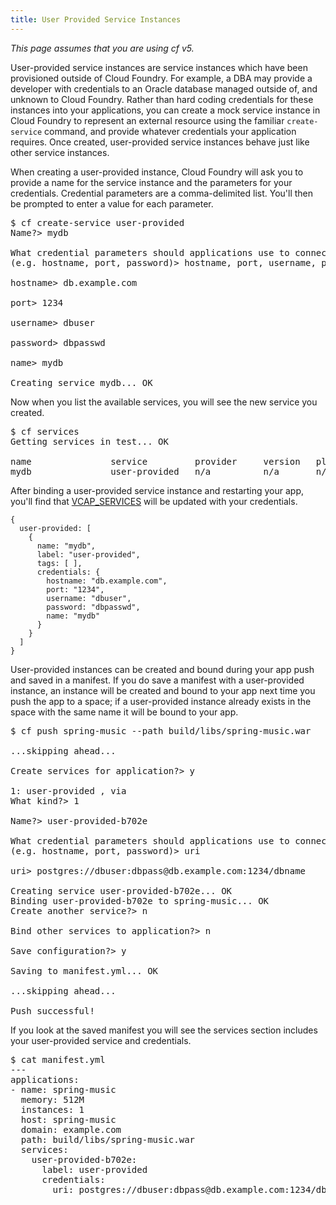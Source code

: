 ```yaml
---
title: User Provided Service Instances
---
```


_This page assumes that you are using cf v5._

User-provided service instances are service instances which have been provisioned outside of Cloud Foundry. For example, a DBA may provide a developer with credentials to an Oracle database managed outside of, and unknown to Cloud Foundry. Rather than hard coding credentials for these instances into your applications, you can create a mock service instance in Cloud Foundry to represent an external resource using the familiar `create-service` command, and provide whatever credentials your application requires. Once created, user-provided service instances behave just like other service instances.

When creating a user-provided instance, Cloud Foundry will ask you to provide a name for the service instance and the parameters for your credentials. Credential parameters are a comma-delimited list. You'll then be prompted to enter a value for each parameter.

<pre class="terminal">
$ cf create-service user-provided
Name?> mydb

What credential parameters should applications use to connect to this service instance?
(e.g. hostname, port, password)> hostname, port, username, password, name

hostname> db.example.com

port> 1234

username> dbuser

password> dbpasswd

name> mydb

Creating service mydb... OK
</pre>

Now when you list the available services, you will see the new service you created.

<pre class="terminal">
$ cf services
Getting services in test... OK

name               service         provider     version   plan        bound apps
mydb               user-provided   n/a          n/a       n/a         none
</pre>

After binding a user-provided service instance and restarting your app, you'll find that  [VCAP_SERVICES](../deploy-apps/environment-variable.html) will be updated with your credentials.

~~~
{
  user-provided: [
    {
      name: "mydb",
      label: "user-provided",
      tags: [ ],
      credentials: {
        hostname: "db.example.com",
        port: "1234",
        username: "dbuser",
        password: "dbpasswd",
        name: "mydb"
      }
    }
  ]
}
~~~

User-provided instances can be created and bound during your app push and saved in a manifest. If you do save a manifest with a user-provided instance, an instance will be created and bound to your app next time you push the app to a space; if a user-provided instance already exists in the space with the same name it will be bound to your app.

<pre class="terminal">
$ cf push spring-music --path build/libs/spring-music.war

...skipping ahead...

Create services for application?> y

1: user-provided , via
What kind?> 1

Name?> user-provided-b702e

What credential parameters should applications use to connect to this service instance?
(e.g. hostname, port, password)> uri

uri> postgres://dbuser:dbpass@db.example.com:1234/dbname

Creating service user-provided-b702e... OK
Binding user-provided-b702e to spring-music... OK
Create another service?> n

Bind other services to application?> n

Save configuration?> y

Saving to manifest.yml... OK

...skipping ahead...

Push successful!
</pre>

If you look at the saved manifest you will see the services section includes your user-provided service and credentials.

<pre class="terminal">
$ cat manifest.yml
---
applications:
- name: spring-music
  memory: 512M
  instances: 1
  host: spring-music
  domain: example.com
  path: build/libs/spring-music.war
  services:
    user-provided-b702e:
      label: user-provided
      credentials:
        uri: postgres://dbuser:dbpass@db.example.com:1234/dbname

</pre>

